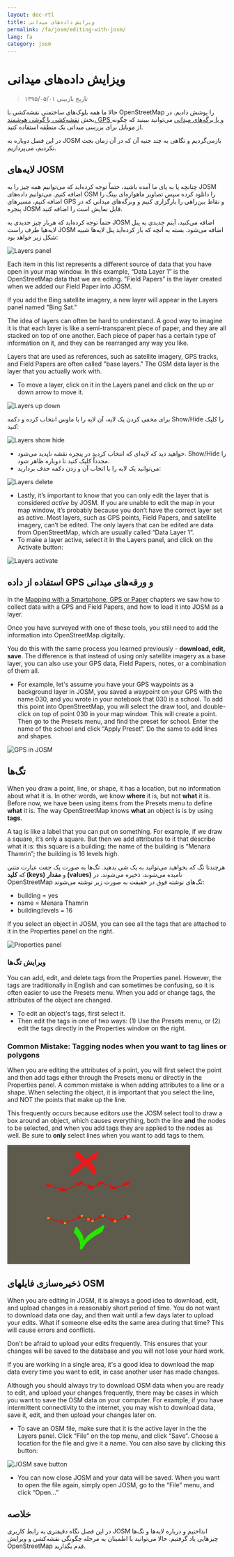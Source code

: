 ```yaml
---
layout: doc-rtl
title: ویرایش داده‌های میدانی
permalink: /fa/josm/editing-with-josm/
lang: fa
category: josm
---
```


ویزایش داده‌های میدانی
==================

> تاریخ بازبینی ۱۳۹۵/۰۵/۰۱  

حالا ما همه بلوک‌های ساختمنی نقشه‌کشی با OpenStreetMap را پوشش دادیم.
در بخش [نقشه‌کشی با گوشی هوشمند، GPS و یا برگه‌های میدانی](/fa/mobile-mapping/) می‌توانید ببینید که چگونه از موبایل برای بررسی میدانی یک منطقه استفاده کنید.  

در این فصل دوباره به JOSM بازمی‌گردیم و نگاهی به چند جنبه آن که 
در آن زمان بجث نکردیم، می‌پردازیم.

لایه‌های JOSM
-----------
چنانچه پا به پای ما آمده باشید، حتماً توجه کرده‌اید که می‌توانیم همه چیز را 
به JOSM اضافه کنیم. می‌توانیم داده‌های OSM را دانلود کرده سپس تصاویر ماهواره‌ای بینگ را اضافه کنیم، 
مسیرهای GPS و نقاط بین‌راهی را بارگزاری کنیم و  وبرگه‌های میدانی که در 
پنجره JOSM قابل نمایش است را اضافه کنید.

حتماً توجه کرده‌اید که هربار چیز جدیدی به JOSM اضافه می‌کنید، آیتم
جدیدی به پنل لایه‌هیا طرف راست JOSM اضافه می‌شود. بسته به آنچه که 
باز کرده‌اید پنل لایه‌ها شبیه شکل زیر خواهد بود:

![Layers panel][]

Each item in this list represents a different source of data that
you have open in your map window. In this example, “Data Layer
1” is the OpenStreetMap data that we are editng. "Field Papers” is
the layer created when we added our Field Paper into JOSM.

If you add the Bing satellite imagery, a new layer will appear in the Layers panel named "Bing Sat."

The idea of layers can often be hard to understand. A good way to imagine it is that each
layer is like a semi-transparent piece of paper, and they are all stacked on top of one
another. Each piece of paper has a certain type of information on it, and they can be rearranged
any way you like.

Layers that are used as references, such as satellite imagery, GPS tracks, and Field Papers
are often called "base layers." The OSM data layer is the layer that you actually work with.

-   To move a layer, click on it in the Layers panel and click on the up
    or down arrow to move it.

![Layers up down][]

برای مخفی کردن یک لایه، آن لایه را با ماوس انتخاب کرده و
    دکمه Show/Hide را کلیک کنید:

![Layers show hide][]

- خواهید دید که لایه‌ای که انتخاب کردید در پنجره نقشه ناپدید می‌شود.
    Show/Hide را مجدداْ کلیک کنید تا دوباره ظاهر شود.
- می‌توانید یک لایه را با اتخاب آن و زدن دکمه
    حذف بردارید:

![Layers delete][]

-  Lastly, it’s important to know that you can only edit the layer that
    is considered *active* by JOSM. If you are unable to edit the map in
    your map window, it’s probably because you don’t have the correct
    layer set as active. Most layers, such as GPS points, Field
    Papers, and satellite imagery, can’t be edited. The only layers that
    can be edited are data from OpenStreetMap, which are usually called
    “Data Layer 1”.
-  To make a layer active, select it in the Layers panel, and click on
    the Activate button:

![Layers activate][]


استفاده از داده GPS و ورقه‌های میدانی
-------------------------------
In the [Mapping with a Smartphone, GPS or Paper](/en/mobile-mapping/) chapters we saw how to collect data with a GPS
and Field Papers, and how to load it into JOSM as a layer.

Once you have surveyed with one of these tools, you still need
to add the information into OpenStreetMap digitally.

You do this with the same process you learned previously - **download,
edit, save**. The difference is that instead of using only satellite
imagery as a base layer, you can also use your GPS data, Field Papers,
notes, or a combination of them all.

-   For example, let's assume you have your GPS waypoints as a background
    layer in JOSM, you saved a waypoint on your GPS with the name 030, and
    you wrote in your notebook that 030 is a school. To add this point
    into OpenStreetMap, you will select the draw tool, and
    double-click on top of point 030 in your map window. This will
    create a point. Then go to the Presets menu, and find the preset for
    school. Enter the name of the school and click “Apply Preset”. Do
    the same to add lines and shapes.

![GPS in JOSM][]

تگ‌ها
----
When you draw a point, line, or shape, it has a location, but no
information about what it is. In other words, we know **where** it
is, but not **what** it is. Before now, we have been using items
from the Presets menu to define **what** it is. The way
OpenStreetMap knows **what** an object is is by using **tags**.

A tag is like a label that you can put on something. For example, if
we draw a square, it’s only a square. But then we add attributes to
it that describe what it is: this square is a building; the name of
the building is “Menara Thamrin”; the building is 16 levels high.

هرچندتا تگ که بخواهید می‌توانید به یک شی بدهید. تگ‌ها به صورت 
یک جفت عبارت متنی که **کلید (keys)** و **مقدار (values)** نامیده می‌شوند، ذخیره می‌شوند. در
OpenStreetMap تگ‌های نوشته فوق در حقیقت به صورت زیر نوشته می‌شوند:

-   building = yes
-   name = Menara Thamrin
-   building:levels = 16

If you select an object in JOSM, you can see all the tags that are
attached to it in the Properties panel on the right.

![Properties panel][]

### ویرایش تگ‌ها
You can add, edit, and delete tags from the Properties panel. However, the tags
are traditionally in English and can sometimes be confusing, so it
is often easier to use the Presets menu. When you add or change tags, the attributes
of the object are changed.

-   To edit an object's tags, first select it.
-   Then edit the tags in one of two ways: (1) Use the Presets menu,
    or (2) edit the tags directly in the Properties window on the right. 

### Common Mistake: Tagging nodes when you want to tag lines or polygons
When you are editing the attributes of a point, you will first select
the point and then add tags either through the Presets menu or directly
in the Properties panel. A common mistake is when adding attributes to a
line or a shape. When selecting the object, it is important that you
select the line, and NOT the points that make up the line.

This frequently occurs because editors use the JOSM select tool to draw a
box around an object, which causes everything, both the line **and** the nodes
to be selected, and when you add tags they are applied to the nodes
as well. Be sure to **only** select lines when you want to add tags
to them.

![Nodes mistake][]

ذخیره‌سازی فایلهای OSM
----------------
When you are editing in JOSM, it is always a good idea to download, edit, and
upload changes in a reasonably short period of time. You do not want to download
data one day, and then wait until a few days later to upload your edits. What if
someone else edits the same area during that time? This will cause errors and conflicts.

Don't be afraid to upload your edits frequently. This ensures that your changes will
be saved to the database and you will not lose your hard work.

If you are working in a single area, it's a good idea to download the map data
every time you want to edit, in case another user has made changes.

Although you should always try to download OSM data when you are ready to edit,
and upload your changes frequently, there may be cases in which you want to save
the OSM data on your computer. For example, if you have intermittent connectivity
to the internet, you may wish to download data, save it, edit, and then upload your
changes later on.

-  To save an OSM file, make sure that it is the active layer in the
    the Layers panel. Click “File” on the top menu, and click “Save”.
    Choose a location for the file and give it a name. You can also save
    by clicking this button:

![JOSM save button][]

-  You can now close JOSM and your data will be saved. When you want to
    open the file again, simply open JOSM, go to the “File” menu, and
    click “Open...”

خلاصه
-------
در این فصل نگاه دقیقتری به رابط کاربری JOSM انداختیم و درباره 
لایه‌ها و تگ‌ها چیزهایی یاد گرفتیم. حالا می‌توانید با اطمینان به مرحله  چگونگی نقشه‌کشی و 
ویرایش OpenStreetMap قدم بگذارید.


[Layers panel]: /images/josm/josm_layers-panel.png
[Layers up down]: /images/josm/josm_layers-panel-up-down.png
[Layers show hide]: /images/josm/josm_layers-panel-show-hide.png
[Layers delete]: /images/josm/josm_layers-panel-delete.png
[Layers activate]: /images/josm/josm_layers-panel-activate.png
[GPS in JOSM]: /images/josm/josm_gps-layer.png
[Properties panel]: /images/josm/josm_properties-panel.png
[Nodes mistake]: /images/josm/josm_nodes-selected-mistake.png
[JOSM save button]: /images/josm/josm_save-button.png